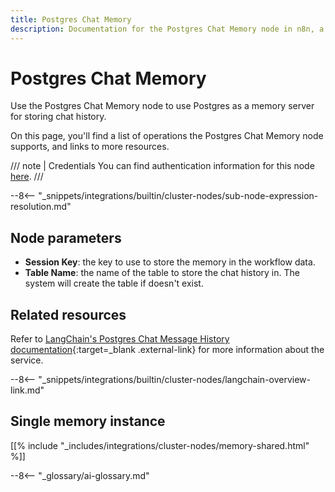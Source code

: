 ```yaml
---
title: Postgres Chat Memory
description: Documentation for the Postgres Chat Memory node in n8n, a workflow automation platform. Includes details of operations and configuration, and links to examples and credentials information.
---
```


# Postgres Chat Memory

Use the Postgres Chat Memory node to use Postgres as a memory server for storing chat history.

On this page, you'll find a list of operations the Postgres Chat Memory node supports, and links to more resources.

/// note | Credentials
You can find authentication information for this node [here](/integrations/builtin/credentials/postgres/).
///

--8<-- "_snippets/integrations/builtin/cluster-nodes/sub-node-expression-resolution.md"

## Node parameters

* **Session Key**: the key to use to store the memory in the workflow data.
* **Table Name**: the name of the table to store the chat history in. The system will create the table if doesn't exist.

## Related resources

Refer to [LangChain's Postgres Chat Message History documentation](https://js.langchain.com/docs/modules/memory/integrations/postgres){:target=_blank .external-link} for more information about the service.

--8<-- "_snippets/integrations/builtin/cluster-nodes/langchain-overview-link.md"

## Single memory instance

[[% include "_includes/integrations/cluster-nodes/memory-shared.html" %]]

--8<-- "_glossary/ai-glossary.md"
